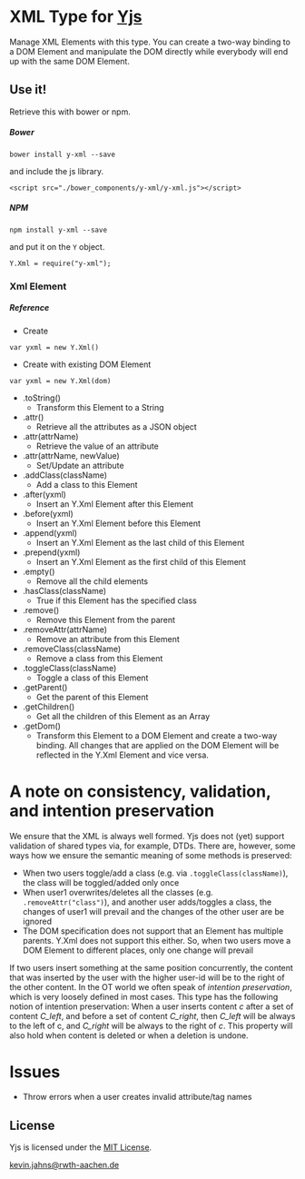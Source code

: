 
# XML Type for [Yjs](https://github.com/rwth-acis/yjs)

Manage XML Elements with this type. You can create a two-way binding to a DOM Element and manipulate the DOM directly while everybody will end up with the same DOM Element.

## Use it!
Retrieve this with bower or npm.

##### Bower
```
bower install y-xml --save
```

and include the js library.

```
<script src="./bower_components/y-xml/y-xml.js"></script>
```

##### NPM
```
npm install y-xml --save
```
and put it on the `Y` object.

```
Y.Xml = require("y-xml");
```


### Xml Element

##### Reference
* Create
```
var yxml = new Y.Xml()
```
* Create with existing DOM Element
```
var yxml = new Y.Xml(dom)
```
* .toString()
  * Transform this Element to a String
* .attr()
  * Retrieve all the attributes as a JSON object
* .attr(attrName)
  * Retrieve the value of an attribute
* .attr(attrName, newValue)
  * Set/Update an attribute
* .addClass(className)
  * Add a class to this Element
* .after(yxml)
  * Insert an Y.Xml Element after this Element
* .before(yxml)
  * Insert an Y.Xml Element before this Element
* .append(yxml)
  * Insert an Y.Xml Element as the last child of this Element
* .prepend(yxml)
  * Insert an Y.Xml Element as the first child of this Element
* .empty()
  * Remove all the child elements
* .hasClass(className)
  * True if this Element has the specified class
* .remove()
  * Remove this Element from the parent
* .removeAttr(attrName)
  * Remove an attribute from this Element
* .removeClass(className)
  * Remove a class from this Element
* .toggleClass(className)
  * Toggle a class of this Element
* .getParent()
  * Get the parent of this Element
* .getChildren()
  * Get all the children of this Element as an Array
* .getDom()
  * Transform this Element to a DOM Element and create a two-way binding. All changes that are applied on the DOM Element will be reflected in the Y.Xml Element and vice versa.



# A note on consistency, validation, and intention preservation
We ensure that the XML is always well formed. Yjs does not (yet) support validation of shared types via, for example, DTDs. There are, however, some ways how we ensure the semantic meaning of some methods is preserved:
* When two users toggle/add a class (e.g. via `.toggleClass(className)`), the class will be toggled/added only once
* When user1 overwrites/deletes all the classes (e.g. `.removeAttr("class")`), and another user adds/toggles a class, the changes of user1 will prevail and the changes of the other user are be ignored
* The DOM specification does not support that an Element has multiple parents. Y.Xml does not support this either. So, when two users move a DOM Element to different places, only one change will prevail

If two users insert something at the same position concurrently, the content that was inserted by the user with the higher user-id will be to the right of the other content. In the OT world we often speak of *intention preservation*, which is very loosely defined in most cases. This type has the following notion of intention preservation: When a user inserts content *c* after a set of content *C_left*, and before a set of content *C_right*, then *C_left* will be always to the left of c, and *C_right* will be always to the right of *c*. This property will also hold when content is deleted or when a deletion is undone.

# Issues
* Throw errors when a user creates invalid attribute/tag names

## License
Yjs is licensed under the [MIT License](./LICENSE.txt).

<kevin.jahns@rwth-aachen.de>